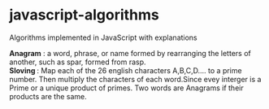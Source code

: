 # javascript-algorithms
Algorithms  implemented in JavaScript with explanations

<b>Anagram</b> :
a word, phrase, or name formed by rearranging the letters of another, such as spar, formed from rasp.<br />
<b>Sloving </b> : Map each of the 26  english characters A,B,C,D.... to a prime number. Then multiply the characters of each word.Since evey interger is a Prime or a unique product of primes. Two words are Anagrams if their products are the same.

